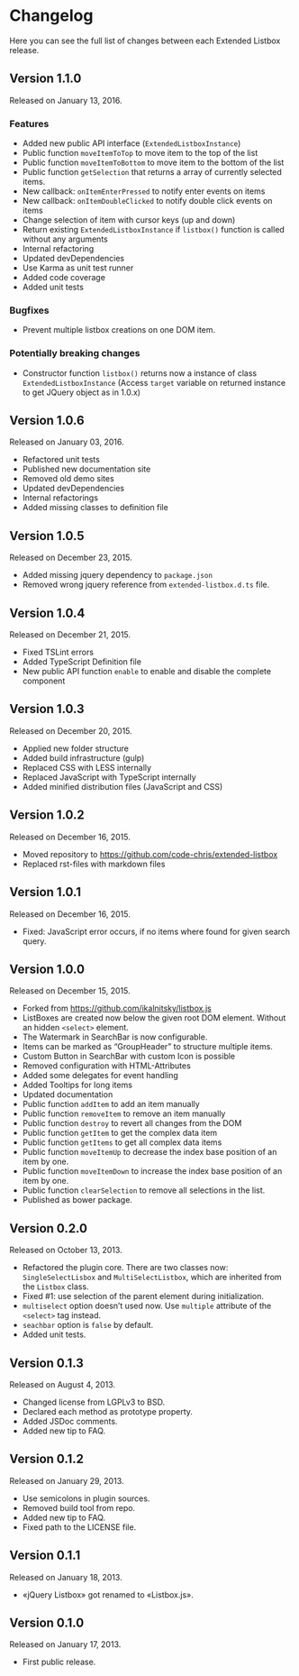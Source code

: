 # Changelog


Here you can see the full list of changes between each Extended Listbox
release.


## Version 1.1.0

Released on January 13, 2016.

### Features
-   Added new public API interface (`ExtendedListboxInstance`)
-   Public function `moveItemToTop` to move item to the top of the list
-   Public function `moveItemToBottom` to move item to the bottom of the list
-   Public function `getSelection` that returns a array of currently selected items.
-   New callback: `onItemEnterPressed` to notify enter events on items
-   New callback: `onItemDoubleClicked` to notify double click events on items
-   Change selection of item with cursor keys (up and down)
-   Return existing `ExtendedListboxInstance` if `listbox()` function is called without any arguments
-   Internal refactoring
-	Updated devDependencies
-   Use Karma as unit test runner
-   Added code coverage
-   Added unit tests

### Bugfixes
-   Prevent multiple listbox creations on one DOM item.

### Potentially breaking changes
-   Constructor function `listbox()` returns now a instance of class `ExtendedListboxInstance` (Access `target` variable on returned instance to get JQuery object as in 1.0.x)


## Version 1.0.6

Released on January 03, 2016.

-   Refactored unit tests
-   Published new documentation site
-	Removed old demo sites
-	Updated devDependencies
-   Internal refactorings
-   Added missing classes to definition file


## Version 1.0.5

Released on December 23, 2015.

-   Added missing jquery dependency to `package.json`
-   Removed wrong jquery reference from `extended-listbox.d.ts` file.


## Version 1.0.4

Released on December 21, 2015.

-   Fixed TSLint errors
-   Added TypeScript Definition file
-   New public API function `enable` to enable and disable the complete component


## Version 1.0.3

Released on December 20, 2015.

-   Applied new folder structure
-   Added build infrastructure (gulp)
-   Replaced CSS with LESS internally
-   Replaced JavaScript with TypeScript internally
-   Added minified distribution files (JavaScript and CSS)


## Version 1.0.2

Released on December 16, 2015.

-   Moved repository to <https://github.com/code-chris/extended-listbox>
-   Replaced rst-files with markdown files


## Version 1.0.1

Released on December 16, 2015.

-   Fixed: JavaScript error occurs, if no items where found for given
    search query.

	
## Version 1.0.0

Released on December 15, 2015.

-   Forked from <https://github.com/ikalnitsky/listbox.js>
-   ListBoxes are created now below the given root DOM element. Without
    an hidden `<select>` element.
-   The Watermark in SearchBar is now configurable.
-   Items can be marked as “GroupHeader” to structure multiple items.
-   Custom Button in SearchBar with custom Icon is possible
-   Removed configuration with HTML-Attributes
-   Added some delegates for event handling
-   Added Tooltips for long items
-   Updated documentation
-   Public function `addItem` to add an item manually
-   Public function `removeItem` to remove an item manually
-   Public function `destroy` to revert all changes from the DOM
-   Public function `getItem` to get the complex data item
-   Public function `getItems` to get all complex data items
-   Public function `moveItemUp` to decrease the index base position of
    an item by one.
-   Public function `moveItemDown` to increase the index base position
    of an item by one.
-   Public function `clearSelection` to remove all selections in
    the list.
-   Published as bower package.


## Version 0.2.0

Released on October 13, 2013.

-   Refactored the plugin core. There are two classes now:
    `SingleSelectLisbox` and `MultiSelectListbox`, which are inherited
    from the `Listbox` class.
-   Fixed \#1: use selection of the parent element
    during initialization.
-   `multiselect` option doesn’t used now. Use `multiple` attribute of
    the `<select>` tag instead.
-   `seachbar` option is `false` by default.
-   Added unit tests.


## Version 0.1.3

Released on August 4, 2013.

-   Changed license from LGPLv3 to BSD.
-   Declared each method as prototype property.
-   Added JSDoc comments.
-   Added new tip to FAQ.


## Version 0.1.2

Released on January 29, 2013.

-   Use semicolons in plugin sources.
-   Removed build tool from repo.
-   Added new tip to FAQ.
-   Fixed path to the LICENSE file.


## Version 0.1.1

Released on January 18, 2013.

-   «jQuery Listbox» got renamed to «Listbox.js».


## Version 0.1.0

Released on January 17, 2013.

-   First public release.